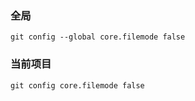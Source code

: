 ### 全局
```
git config --global core.filemode false
```

### 当前项目
```
git config core.filemode false
```